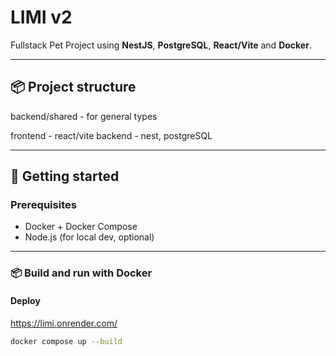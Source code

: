 # LIMI v2

Fullstack Pet Project using **NestJS**, **PostgreSQL**, **React/Vite** and **Docker**.

---

## 📦 Project structure

backend/shared - for general types

frontend - react/vite
backend - nest, postgreSQL

---

## 🚀 Getting started

### Prerequisites

- Docker + Docker Compose
- Node.js (for local dev, optional)

---

### 📦 Build and run with Docker

#### Deploy

https://limi.onrender.com/

```bash
docker compose up --build


